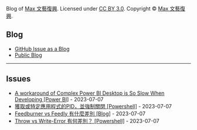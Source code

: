 Blog of [Max 文藝復興](https://maxchennote.com/). Licensed under [CC BY 3.0](https://creativecommons.org/licenses/by-nc-nd/3.0/). Copyright © [Max 文藝復興](https://maxchennote.com/).

Blog
---

- [GitHub Issue as a Blog](https://github.com/dylanninin/dylanninin.com/issues/72)
- [Public Blog](https://dylanninin.com)

---

Issues
---

- [A workaround of Complex Power BI Desktop is So Slow When Developing [Power BI]](https://github.com/MaxwellBest/dylanninin.com/issues/287) - 2023-07-07
- [獲取或特定應用程式的PID，並強制關閉 [Powershell]](https://github.com/MaxwellBest/dylanninin.com/issues/284) - 2023-07-07
- [Feedburner vs Feedly 有什麼差別 [Blog]](https://github.com/MaxwellBest/dylanninin.com/issues/282) - 2023-07-07
- [Throw vs Write-Error 有何差別？ [Powershell]](https://github.com/MaxwellBest/dylanninin.com/issues/281) - 2023-07-07
